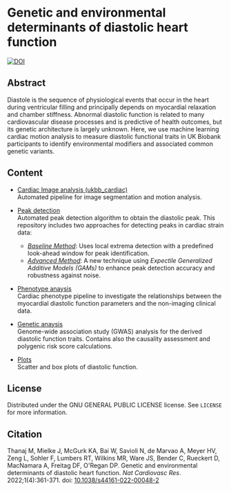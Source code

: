 # Genetic and environmental determinants of diastolic heart function

[![DOI](https://zenodo.org/badge/291437734.svg)](https://zenodo.org/badge/latestdoi/291437734)

## Abstract

Diastole is the sequence of physiological events that occur in the heart during ventricular filling and principally depends on myocardial relaxation and chamber stiffness. Abnormal diastolic function is related to many cardiovascular disease processes and is predictive of health outcomes, but its genetic architecture is largely unknown. Here, we use machine learning cardiac motion analysis to measure diastolic functional traits in UK Biobank participants to identify environmental modifiers and associated common genetic variants.  

## Content

* [Cardiac Image analysis (ukbb_cardiac)](https://github.com/baiwenjia/ukbb_cardiac)   
Automated pipeline for image segmentation and motion analysis.

* [Peak detection](https://github.com/ImperialCollegeLondon/diastolic_genetics/tree/master/peak_detection)  
Automated peak detection algorithm to obtain the diastolic peak. This repository includes two approaches for detecting peaks in cardiac strain data:
  - *[Baseline Method](https://github.com/ImperialCollegeLondon/diastolic_genetics/tree/master/peak_detection/AdvancedMethod)*: Uses local extrema detection with a predefined look-ahead window for peak identification.  
  - *[Advanced Method](https://github.com/ImperialCollegeLondon/diastolic_genetics/tree/master/peak_detection/BaselineMethod)*: A new technique using *Expectile Generalized Additive Models (GAMs)* to enhance peak detection accuracy and robustness against noise.
 
* [Phenotype anaysis](https://github.com/ImperialCollegeLondon/diastolic_genetics/tree/master/phenotype_analysis)   
Cardiac phenotype pipeline to investigate the relationships between the myocardial diastolic function parameters and the non-imaging clinical data.

* [Genetic anaysis](https://github.com/ImperialCollegeLondon/diastolic_genetics/tree/master/genetic_analysis)  
Genome-wide association study (GWAS) analysis for the derived diastolic function traits. Contains also the causality assessment and polygenic risk score calculations.

* [Plots](https://github.com/ImperialCollegeLondon/diastolic_genetics/tree/master/plots)  
Scatter and box plots of diastolic function.

## License

Distributed under the GNU GENERAL PUBLIC LICENSE license. See ``LICENSE`` for more information.

## Citation

Thanaj M, Mielke J, McGurk KA, Bai W, Savioli N, de Marvao A, Meyer HV, Zeng L, Sohler F, Lumbers RT, Wilkins MR, Ware JS, Bender C, Rueckert D, MacNamara A, Freitag DF, O'Regan DP. Genetic and environmental determinants of diastolic heart function. _Nat Cardiovasc Res_. 2022;1(4):361-371. doi: [10.1038/s44161-022-00048-2](https://doi.org.10.1038/s44161-022-00048-2)

